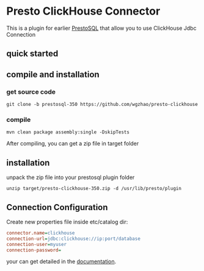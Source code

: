# Presto ClickHouse Connector

This is a plugin for earlier [PrestoSQL](https://github.com/trinodb/trino/tree/350) that allow you to use ClickHouse Jdbc Connection

## quick started

## compile and installation

### get source code

`git clone -b prestosql-350 https://github.com/wgzhao/presto-clickhouse `


### compile

```shell
mvn clean package assembly:single -DskipTests 
```

After compiling, you can get a zip file in target folder

## installation 

unpack the zip file into your prestosql plugin folder

```shell
unzip target/presto-clickhouse-350.zip -d /usr/lib/presto/plugin 
```

## Connection Configuration

Create new properties file inside etc/catalog dir:

```ini
connector.name=clickhouse
connection-url=jdbc:clickhouse://ip:port/database
connection-user=myuser
connection-password=
```

your can get detailed in the [documentation](clickhouse.md).